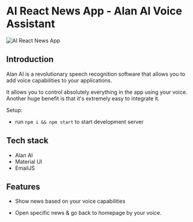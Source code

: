 # AI React News App - Alan AI Voice Assistant

![AI React News App](https://i.ibb.co/SVyK6Nh/Screenshot-2020-08-03-at-21-24-23.png)

## Introduction

Alan AI is a revolutionary speech recognition software that allows you to add voice capabilities to your applications.

It allows you to control absolutely everything in the app using your voice. 
Another huge benefit is that it's extremely easy to integrate it. 

Setup:
- run ```npm i && npm start``` to start development server

## Tech stack
- Alan AI 
- Material UI
- EmailJS

## Features
- Show news based on your voice capabilities

- Open specific news & go back to homepage by your voice.